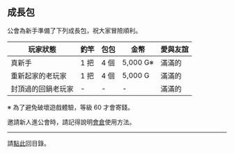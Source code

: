 ## 成長包

公會為新手準備了下列成長包，祝大家冒險順利。

| **玩家狀態** | **釣竿** | **包包** | **金幣** | **愛與友誼** |
| --- | --- | --- | --- | --- |
| 真新手 | 1 把 | 4 個 | 5,000 G※ | 滿滿的 |
| 重新起家的老玩家 | 1 把 | 4 個 | 5,000 G | 滿滿的 |
| 封頂過的回鍋老玩家 | - | - | - | 滿滿的 |

※ 為了避免破壞遊戲體驗，等級 60 才會寄錢。

邀請新人進公會時，請記得說明[會倉](https://dalechou.github.io/wow/bank.html)使用方法。

---

請[點此](https://dalechou.github.io/wow/)回目錄。
